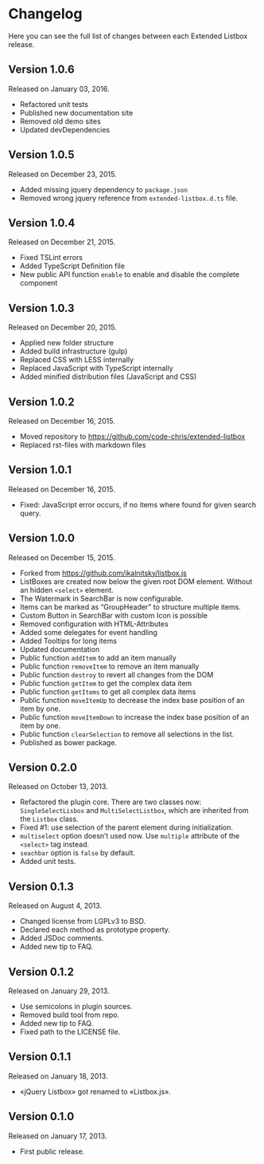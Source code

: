 # Changelog


Here you can see the full list of changes between each Extended Listbox
release.


## Version 1.0.6

Released on January 03, 2016.

-   Refactored unit tests
-   Published new documentation site
-	Removed old demo sites
-	Updated devDependencies


## Version 1.0.5

Released on December 23, 2015.

-   Added missing jquery dependency to `package.json`
-   Removed wrong jquery reference from `extended-listbox.d.ts` file.


## Version 1.0.4

Released on December 21, 2015.

-   Fixed TSLint errors
-   Added TypeScript Definition file
-   New public API function `enable` to enable and disable the complete component


## Version 1.0.3

Released on December 20, 2015.

-   Applied new folder structure
-   Added build infrastructure (gulp)
-   Replaced CSS with LESS internally
-   Replaced JavaScript with TypeScript internally
-   Added minified distribution files (JavaScript and CSS)


## Version 1.0.2

Released on December 16, 2015.

-   Moved repository to <https://github.com/code-chris/extended-listbox>
-   Replaced rst-files with markdown files


## Version 1.0.1

Released on December 16, 2015.

-   Fixed: JavaScript error occurs, if no items where found for given
    search query.

	
## Version 1.0.0

Released on December 15, 2015.

-   Forked from <https://github.com/ikalnitsky/listbox.js>
-   ListBoxes are created now below the given root DOM element. Without
    an hidden `<select>` element.
-   The Watermark in SearchBar is now configurable.
-   Items can be marked as “GroupHeader” to structure multiple items.
-   Custom Button in SearchBar with custom Icon is possible
-   Removed configuration with HTML-Attributes
-   Added some delegates for event handling
-   Added Tooltips for long items
-   Updated documentation
-   Public function `addItem` to add an item manually
-   Public function `removeItem` to remove an item manually
-   Public function `destroy` to revert all changes from the DOM
-   Public function `getItem` to get the complex data item
-   Public function `getItems` to get all complex data items
-   Public function `moveItemUp` to decrease the index base position of
    an item by one.
-   Public function `moveItemDown` to increase the index base position
    of an item by one.
-   Public function `clearSelection` to remove all selections in
    the list.
-   Published as bower package.


## Version 0.2.0

Released on October 13, 2013.

-   Refactored the plugin core. There are two classes now:
    `SingleSelectLisbox` and `MultiSelectListbox`, which are inherited
    from the `Listbox` class.
-   Fixed \#1: use selection of the parent element
    during initialization.
-   `multiselect` option doesn’t used now. Use `multiple` attribute of
    the `<select>` tag instead.
-   `seachbar` option is `false` by default.
-   Added unit tests.


## Version 0.1.3

Released on August 4, 2013.

-   Changed license from LGPLv3 to BSD.
-   Declared each method as prototype property.
-   Added JSDoc comments.
-   Added new tip to FAQ.


## Version 0.1.2

Released on January 29, 2013.

-   Use semicolons in plugin sources.
-   Removed build tool from repo.
-   Added new tip to FAQ.
-   Fixed path to the LICENSE file.


## Version 0.1.1

Released on January 18, 2013.

-   «jQuery Listbox» got renamed to «Listbox.js».


## Version 0.1.0

Released on January 17, 2013.

-   First public release.